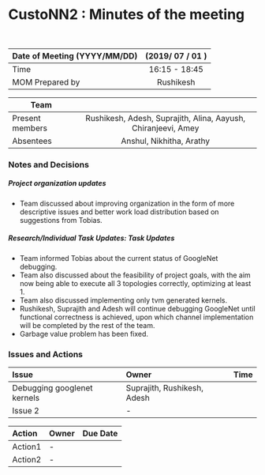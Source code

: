 # CustoNN2 : Minutes of the meeting
<br/>

| Date of Meeting (YYYY/MM/DD)  | (2019/ 07 / 01 )  |  
|:--- | :---: |  
| Time  |  16:15 - 18:45 |  
| MOM Prepared by  | Rushikesh  |  

| Team | |
| --- | :---: |
| Present members | Rushikesh, Adesh, Suprajith, Alina, Aayush, Chiranjeevi, Amey | 
| Absentees | Anshul, Nikhitha, Arathy|

### Notes and Decisions 
##### Project organization updates
- Team discussed about improving organization in the form of more descriptive issues and better work load distribution based on suggestions from Tobias.


##### Research/Individual Task Updates: Task Updates
-  Team informed Tobias about the current status of GoogleNet debugging.
-  Team also discussed about the feasibility of project goals, with the aim now being able to execute all 3 topologies correctly, optimizing at least 1.
-  Team also discussed implementing only tvm generated kernels.
- Rushikesh, Suprajith and Adesh will continue debugging GoogleNet until functional correctness is achieved, upon which channel implementation will be completed by the rest of the team. 
- Garbage value problem has been fixed. 




### Issues and Actions
| Issue | Owner | Time |
|:--- | :--- | :---: |
| Debugging googlenet kernels| Suprajith, Rushikesh, Adesh |
| Issue 2 | - |

|Action| Owner|Due Date|
|:--- | :--- | :---: |
| Action1 | - |
| Action2 | - |

